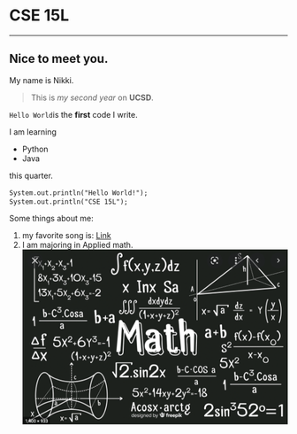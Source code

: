 # CSE 15L
---
## Nice to meet you.
My name is Nikki.
> This is *my second year* on **UCSD**.

`Hello World`is the **first** code I write.

I am learning 
* Python
* Java

this quarter.

```
System.out.println("Hello World!");
System.out.println("CSE 15L");
```

Some things about me:
1. my favorite song is: [Link](https://www.youtube.com/watch?v=2Vv-BfVoq4g)
2. I am majoring in Applied math. ![Image](https://github.com/Nikki991018/cse15l-lab-reports/blob/4e319032ddac90ed1bbe7fb970fe7197e861e22d/Screen%20Shot%202022-09-27%20at%2021.28.17.png)
